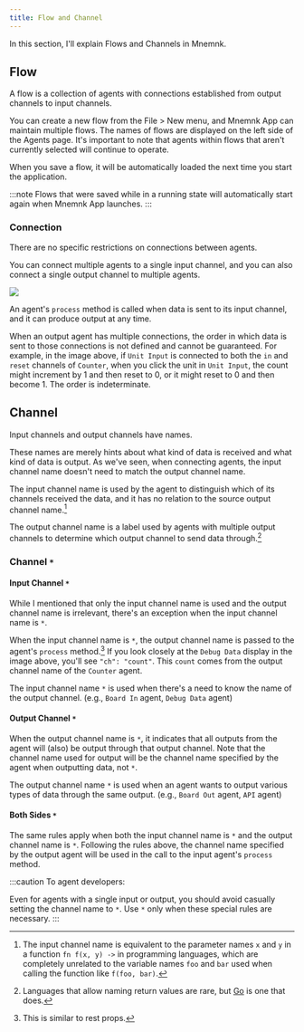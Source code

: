```yaml
---
title: Flow and Channel
---
```


In this section, I'll explain Flows and Channels in Mnemnk.

## Flow

A flow is a collection of agents with connections established from output channels to input channels.

You can create a new flow from the File > New menu, and Mnemnk App can maintain multiple flows.
The names of flows are displayed on the left side of the Agents page.
It's important to note that agents within flows that aren't currently selected will continue to operate.

When you save a flow, it will be automatically loaded the next time you start the application.

:::note
Flows that were saved while in a running state will automatically start again when Mnemnk App launches.
:::

### Connection

There are no specific restrictions on connections between agents.

You can connect multiple agents to a single input channel, and you can also connect a single output channel to multiple agents.

![](/images/guide/flow-and-channel/in-out-channels.png)

An agent's `process` method is called when data is sent to its input channel, and it can produce output at any time.

When an output agent has multiple connections, the order in which data is sent to those connections is not defined and cannot be guaranteed.
For example, in the image above, if `Unit Input` is connected to both the `in` and `reset` channels of `Counter`, when you click the unit in `Unit Input`, the count might increment by 1 and then reset to 0, or it might reset to 0 and then become 1.
The order is indeterminate.

## Channel

Input channels and output channels have names.

These names are merely hints about what kind of data is received and what kind of data is output.
As we've seen, when connecting agents, the input channel name doesn't need to match the output channel name.

The input channel name is used by the agent to distinguish which of its channels received the data, and it has no relation to the source output channel name.[^1]

The output channel name is a label used by agents with multiple output channels to determine which output channel to send data through.[^2]

### Channel `*`

#### Input Channel `*`

While I mentioned that only the input channel name is used and the output channel name is irrelevant, there's an exception when the input channel name is `*`.

When the input channel name is `*`, the output channel name is passed to the agent's `process` method.[^3]
If you look closely at the `Debug Data` display in the image above, you'll see `"ch": "count"`.
This `count` comes from the output channel name of the `Counter` agent.

The input channel name `*` is used when there's a need to know the name of the output channel.
(e.g., `Board In` agent, `Debug Data` agent)

#### Output Channel `*`

When the output channel name is `*`, it indicates that all outputs from the agent will (also) be output through that output channel.
Note that the channel name used for output will be the channel name specified by the agent when outputting data, not `*`.

The output channel name `*` is used when an agent wants to output various types of data through the same output.
(e.g., `Board Out` agent, `API` agent)

#### Both Sides `*`

The same rules apply when both the input channel name is `*` and the output channel name is `*`.
Following the rules above, the channel name specified by the output agent will be used in the call to the input agent's `process` method.

:::caution
To agent developers:

Even for agents with a single input or output, you should avoid casually setting the channel name to `*`.
Use `*` only when these special rules are necessary.
:::

[^1]: The input channel name is equivalent to the parameter names `x` and `y` in a function `fn f(x, y) ->` in programming languages, which are completely unrelated to the variable names `foo` and `bar` used when calling the function like `f(foo, bar)`.

[^2]: Languages that allow naming return values are rare, but [Go](https://go.dev/tour/basics/7) is one that does.

[^3]: This is similar to rest props.
